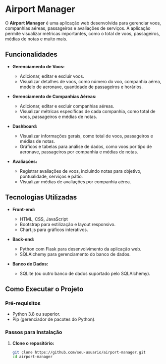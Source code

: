 # Airport Manager

O **Airport Manager** é uma aplicação web desenvolvida para gerenciar voos, companhias aéreas, passageiros e avaliações de serviços. A aplicação permite visualizar métricas importantes, como o total de voos, passageiros, médias de notas e muito mais.

## Funcionalidades

- **Gerenciamento de Voos:**
  - Adicionar, editar e excluir voos.
  - Visualizar detalhes de voos, como número do voo, companhia aérea, modelo de aeronave, quantidade de passageiros e horários.

- **Gerenciamento de Companhias Aéreas:**
  - Adicionar, editar e excluir companhias aéreas.
  - Visualizar métricas específicas de cada companhia, como total de voos, passageiros e médias de notas.

- **Dashboard:**
  - Visualizar informações gerais, como total de voos, passageiros e médias de notas.
  - Gráficos e tabelas para análise de dados, como voos por tipo de aeronave, passageiros por companhia e médias de notas.

- **Avaliações:**
  - Registrar avaliações de voos, incluindo notas para objetivo, pontualidade, serviços e pátio.
  - Visualizar médias de avaliações por companhia aérea.

## Tecnologias Utilizadas

- **Front-end:**
  - HTML, CSS, JavaScript
  - Bootstrap para estilização e layout responsivo.
  - Chart.js para gráficos interativos.

- **Back-end:**
  - Python com Flask para desenvolvimento da aplicação web.
  - SQLAlchemy para gerenciamento do banco de dados.

- **Banco de Dados:**
  - SQLite (ou outro banco de dados suportado pelo SQLAlchemy).

## Como Executar o Projeto

### Pré-requisitos

- Python 3.8 ou superior.
- Pip (gerenciador de pacotes do Python).

### Passos para Instalação

1. **Clone o repositório:**

   ```bash
   git clone https://github.com/seu-usuario/airport-manager.git
   cd airport-manager

